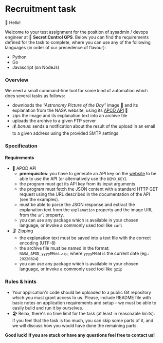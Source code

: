 # Recruitment task

👋 Hello!

Welcome to your test assignment for the position of sysadmin / devops engineer at 🚩 **Secret Control GPS**.
Below you can find the requirements defined for the task to complete, where you can use any of the following
languages (in order of our precedence of flavour):
- Python
- Go
- Javascript (on NodeJs)

### Overview

We need a small command-line tool for some kind of automation which does several tasks as follows:
- downloads the _"Astronomy Picture of the Day"_ image 🌌 and its explanation from the NASA website, using its [APOD API](https://api.nasa.gov/) 🚀
- zips the image and its explanation text into an archive file
- uploads the archive to a given FTP server
- 💰 _bonus_: sends a notification about the result of the upload in an email to a given address using the provided SMTP settings

### Specification

#### Requirements

* 🚀 APOD API
  * **prerequisites**: you have to generate an API key on the [website](https://api.nasa.gov/#signUp) to be able to use the API (or alternatively use the `DEMO_KEY`).
  * the program must get its API key from its input arguments
  * the program must fetch the JSON content with a standard HTTP GET request using the URL described in the documentation of the API (see the examples).
  * must be able to parse the JSON response and extract the explanation text from the `explanation` property and the image URL from the `url` property.
  * you can use any package which is available in your chosen language, or invoke a commonly used tool like `curl`
* 🗜️ Zipping
  * the explanation text must be saved into a text file with the correct encoding (UTF-8)
  * the archive file must be named in the format: `NASA_APOD_yyyyMMdd.zip`, where `yyyyMMdd` is the current date (eg.: `20220824`)
  * you can use any package which is available in your chosen language, or invoke a commonly used tool like `gzip`

### Rules & hints

* Your application's code should be uploaded to a public Git repository which you must grant access to us. Please, include README file with basic notes on application requirements and setup - we must be able to easily build and run it by ourselves.
* 🏖️ Relax, there's no time limit for the task (at least in reasonable limits). If you feel that the task is too much, you can skip some parts of it, and we will discuss how you would have done the remaining parts.

**Good luck! If you are stuck or have any questions feel free to contact us!**
